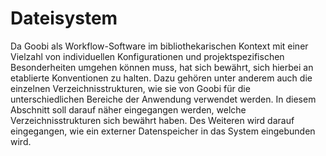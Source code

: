 # Dateisystem

Da Goobi als Workflow-Software im bibliothekarischen Kontext mit einer Vielzahl von individuellen Konfigurationen und projektspezifischen Besonderheiten umgehen können muss, hat sich bewährt, sich hierbei an etablierte Konventionen zu halten. Dazu gehören unter anderem auch die einzelnen Verzeichnisstrukturen, wie sie von Goobi für die unterschiedlichen Bereiche der Anwendung verwendet werden. In diesem Abschnitt soll darauf näher eingegangen werden, welche Verzeichnisstrukturen sich bewährt haben. Des Weiteren wird darauf eingegangen, wie ein externer Datenspeicher in das System eingebunden wird.